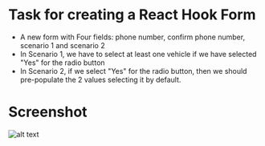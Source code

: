 # Task for creating a React Hook Form

- A new form with Four fields: phone number, confirm phone number, scenario 1 and scenario 2
- In Scenario 1, we have to select at least one vehicle if we have selected "Yes" for the radio button
- In Scenario 2, if we select "Yes" for the radio button, then we should pre-populate the 2 values selecting it by default.

# Screenshot
![alt text](<Screenshot 2025-06-13 at 9.47.42 PM.png>)